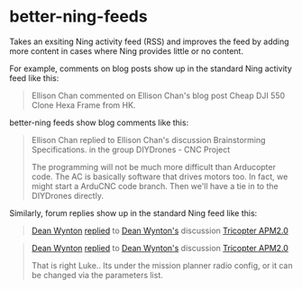 better-ning-feeds
=================

Takes an exsiting Ning activity feed (RSS) and improves the feed by
adding more content in cases where Ning provides little or no content.

For example, comments on blog posts show up in the standard Ning activity feed like this:

> Ellison Chan commented on Ellison Chan's blog post Cheap DJI 550 Clone Hexa Frame from HK.

better-ning feeds show blog comments like this:

> Ellison Chan replied to Ellison Chan's discussion Brainstorming
> Specifications. in the group DIYDrones - CNC Project
>
> The programming will not be much more difficult than Arducopter
> code.  The AC is basically software that drives motors too.  In
> fact, we might start a ArduCNC code branch.  Then we'll have a tie
> in to the DIYDrones directly.

Similarly, forum replies show up in the standard Ning feed like this:

<blockquote>
<a href="http://diydrones.com/profile/DeanWynton?xg_source=activity">Dean Wynton</a> <a href="http://diydrones.com/xn/detail/705844:Comment:881184?xg_source=activity">replied</a> to <a href="http://diydrones.com/profile/DeanWynton?xg_source=activity">Dean Wynton's</a> discussion <a href="http://diydrones.com/xn/detail/705844:Topic:840731?xg_source=activity">Tricopter APM2.0</a>
</blockquote>

<blockquote>
<a href="http://diydrones.com/profile/DeanWynton?xg_source=activity">Dean Wynton</a> <a href="http://diydrones.com/xn/detail/705844:Comment:881263?xg_source=activity">replied</a> to <a href="http://diydrones.com/profile/DeanWynton?xg_source=activity">Dean Wynton's</a> discussion <a href="http://diydrones.com/xn/detail/705844:Topic:840731?xg_source=activity">Tricopter APM2.0</a><br>
<p>That is right Luke.. Its under the mission planner radio config, or it can be changed via the parameters list.</p>
</blockquote>
